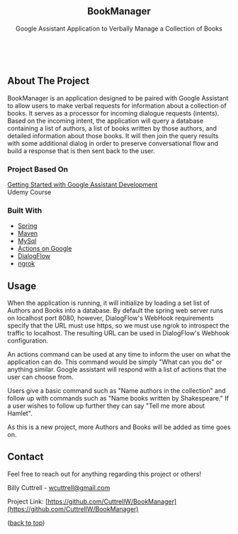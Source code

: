 <br>
<h2 align="center">BookManager</h2>

<p align="center">
  Google Assistant Application to Verbally Manage a Collection of Books
  <br><br><br><br><br>
</p>
  
  
  
  

## About The Project

BookManager is an application designed to be paired with Google Assistant to allow users to make verbal requests for information about a collection of books. It serves as a processor for incoming dialogue requests (intents). Based on the incoming intent, the application will query a database containing a list of authors, a list of books written by those authors, and detailed information about those books. It will then join the query results with some additional dialog in order to preserve conversational flow and build a response that is then sent back to the user.


### Project Based On

[Getting Started with Google Assistant Development](https://www.udemy.com/course/build-a-google-assistant-app-using-java-and-spring-boot/)  
Udemy Course


### Built With

-   [Spring](https://spring.io/)
-   [Maven](https://maven.apache.org/)
-   [MySql](https://www.mysql.com/)
-   [Actions on Google](https://console.actions.google.com/)
-	[DialogFlow](https://cloud.google.com/dialogflow)
-	[ngrok](https://ngrok.com/) 


## Usage

When the application is running, it will initialize by loading a set list of Authors and Books into a database. By default the spring web server runs on localhost port 8080, however, DialogFlow's WebHook requirements specify that the URL must use https, so we must use ngrok to introspect the traffic to localhost. The resulting URL can be used in DialogFlow's Webhook configuration.

An actions command can be used at any time to inform the user on what the application can do. This command would be simply "What can you do" or anything similar. Google assistant will respond with a list of actions that the user can choose from.

Users give a basic command such as "Name authors in the collection" and follow up with commands such as "Name books written by Shakespeare." If a user wishes to follow up further they can say "Tell me more about Hamlet". 

As this is a new project, more Authors and Books will be added as time goes on.

## Contact

Feel free to reach out for anything regarding this project or others!

Billy Cuttrell -  [wcuttrell@gmail.com](mailto:wcuttrell@gmail.com)

Project Link:  [https://github.com/CuttrellW/BookManager](https://github.com/CuttrellW/BookManager)

([back to top](https://github.com/CuttrellW/BookManager/tree/CuttrellW-patch-1#top))
